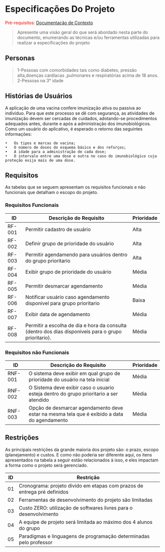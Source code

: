 # Especificações Do Projeto

<span style="color:red">Pré-requisitos: <a href="1-Contexto.md"> Documentação de Contexto</a></span>

> Apresente uma visão geral do que será abordado nesta parte do
> documento, enumerando as técnicas e/ou ferramentas utilizadas para
> realizar a especificações do projeto

## Personas

> 1-Pessoas com comorbidades tais como diabetes, pressão alta,doenças cardíacas ,pulmonares e respiratórias acima de 18 anos.
> 2-Pessoas na 3° idade 


## Histórias de Usuários

 A aplicação de uma vacina confere imunização ativa ou passiva ao indivíduo. Para que este processo se dê com segurança, 
 as atividades de imunização devem ser cercadas de cuidados, adotando-se procedimentos adequados antes, durante e após a 
 administração dos imunobiológicos. Como um usuário do aplicativo, é esperado o retorno das seguintes informações:

 	•	Os tipos e marcas de vacina;                                                              
 	•	O número de doses do esquema básico e dos reforços;                                                
 	•	A idade para a administração de cada dose;                                                         
 	•	O intervalo entre uma dose e outra no caso do imunobiológico cuja proteção exija mais de uma dose. 


## Requisitos

As tabelas que se seguem apresentam os requisitos funcionais e não funcionais que detalham o escopo do projeto.

### Requisitos Funcionais

|ID    | Descrição do Requisito  | Prioridade |
|------|-----------------------------------------|----|
| RF-001 | Permitir cadastro de usuário | Alta |
| RF-002 | Definir grupo de prioridade do usuário | Alta |
| RF-003 | Permitir agendamendo para usuários dentro do grupo prioritario | Alta |
| RF-004 | Exibir grupo de prioridade do usuário | Média |
| RF-005 | Permitir desmarcar agendamento | Média |
| RF-006 | Notificar usuário caso agendamento disponivel para grupo prioritario | Baixa | 
| RF-007 | Exibir data de agendamento | Média |
| RF-008 | Permitir a escolha de dia e hora da consulta (dentro dos dias disponiveis para o grupo prioritario). | Média |


### Requisitos não Funcionais

|ID     | Descrição do Requisito  |Prioridade |
|-------|-------------------------|----|
| RNF-001 | O sistema deve exibir em qual grupo de prioridade do usuário na tela inicial | Média |
| RNF-002 | O Sistema deve exibir caso o usuario esteja dentro do grupo prioritario a ser atendido | Média |
| RNF-003 | Opção de desmarcar agendamento deve estar na mesma tela que é exibido a data do agendamento | Média |

## Restrições

As principais restrições da grande maioria dos projeto são: o prazo,  escopo (planejamento) e custos. E como não poderia ser diferente 
aqui, os itens apresentados na tabela a seguir estão relacionados à isso, e eles impactam a forma como o projeto será gerenciado.

|ID| Restrição                                                                 |
|--|---------------------------------------------------------------------------|
|01| Cronograma: projeto divido em etapas com prazos de entrega pré definidos  |
|02| Ferramentas de desenvolvimento do projeto são limitadas                   |
|03| Custo ZERO: utilização de softwares livres para o desenvolvimento         |
|04| A equipe de projeto será limitada ao máximo dos 4 alunos do grupo         |
|05| Paradigmas e linguagens de programação determinadas pelo professor        |
